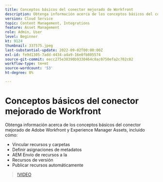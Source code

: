 ```yaml
---
title: Conceptos básicos del conector mejorado de Workfront
description: Obtenga información acerca de los conceptos básicos del conector mejorado de Adobe Workfront y Experience Manager Assets.
version: Cloud Service
topic: Content Management, Integrations
feature: Asset Management
role: Admin, User
level: Beginner
kt: 9124
thumbnail: 337575.jpeg
last-substantial-update: 2022-09-02T00:00:00Z
exl-id: fe9d1305-7add-4434-a4a9-16e0fb805574
source-git-commit: eecc275e38390b9330464c8ac0750efa2c702c82
workflow-type: tm+mt
source-wordcount: '53'
ht-degree: 0%

---
```


# Conceptos básicos del conector mejorado de Workfront

Obtenga información acerca de los conceptos básicos del conector mejorado de Adobe Workfront y Experience Manager Assets, incluido cómo:

+ Vincular recursos y carpetas
+ Definir asignaciones de metadatos
+ AEM Envío de recursos a la
+ Recursos de versión
+ Publicar recursos automáticamente

>[!VIDEO](https://video.tv.adobe.com/v/337575?quality=12&learn=on)

